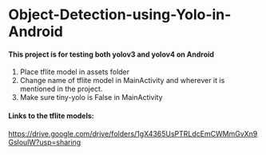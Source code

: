 # Object-Detection-using-Yolo-in-Android
#### This project is for testing both yolov3 and yolov4 on Android

1) Place tflite model in assets folder
2) Change name of tflite model in MainActivity and wherever it is mentioned in the project.
3) Make sure tiny-yolo is False in MainActivity

#### Links to the tflite models:
https://drive.google.com/drive/folders/1gX4365UsPTRLdcEmCWMmGvXn9GsloulW?usp=sharing

